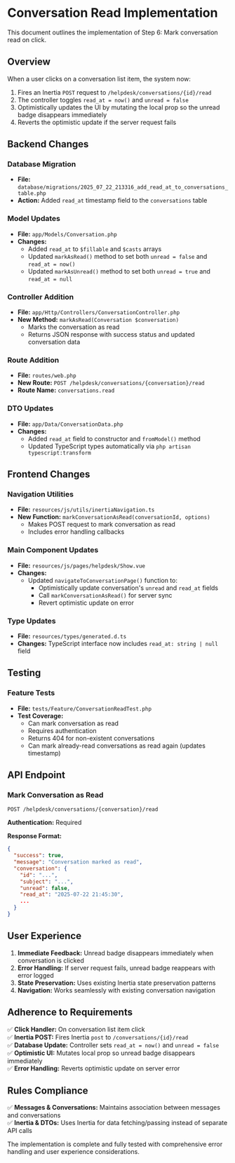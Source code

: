 # Conversation Read Implementation

This document outlines the implementation of Step 6: Mark conversation read on click.

## Overview

When a user clicks on a conversation list item, the system now:
1. Fires an Inertia `POST` request to `/helpdesk/conversations/{id}/read`
2. The controller toggles `read_at = now()` and `unread = false`
3. Optimistically updates the UI by mutating the local prop so the unread badge disappears immediately
4. Reverts the optimistic update if the server request fails

## Backend Changes

### Database Migration
- **File:** `database/migrations/2025_07_22_213316_add_read_at_to_conversations_table.php`
- **Action:** Added `read_at` timestamp field to the `conversations` table

### Model Updates
- **File:** `app/Models/Conversation.php`
- **Changes:**
  - Added `read_at` to `$fillable` and `$casts` arrays
  - Updated `markAsRead()` method to set both `unread = false` and `read_at = now()`
  - Updated `markAsUnread()` method to set both `unread = true` and `read_at = null`

### Controller Addition
- **File:** `app/Http/Controllers/ConversationController.php`
- **New Method:** `markAsRead(Conversation $conversation)`
  - Marks the conversation as read
  - Returns JSON response with success status and updated conversation data

### Route Addition
- **File:** `routes/web.php`
- **New Route:** `POST /helpdesk/conversations/{conversation}/read`
- **Route Name:** `conversations.read`

### DTO Updates
- **File:** `app/Data/ConversationData.php`
- **Changes:**
  - Added `read_at` field to constructor and `fromModel()` method
  - Updated TypeScript types automatically via `php artisan typescript:transform`

## Frontend Changes

### Navigation Utilities
- **File:** `resources/js/utils/inertiaNavigation.ts`
- **New Function:** `markConversationAsRead(conversationId, options)`
  - Makes POST request to mark conversation as read
  - Includes error handling callbacks

### Main Component Updates
- **File:** `resources/js/pages/helpdesk/Show.vue`
- **Changes:**
  - Updated `navigateToConversationPage()` function to:
    - Optimistically update conversation's `unread` and `read_at` fields
    - Call `markConversationAsRead()` for server sync
    - Revert optimistic update on error

### Type Updates
- **File:** `resources/types/generated.d.ts`
- **Changes:** TypeScript interface now includes `read_at: string | null` field

## Testing

### Feature Tests
- **File:** `tests/Feature/ConversationReadTest.php`
- **Test Coverage:**
  - Can mark conversation as read
  - Requires authentication
  - Returns 404 for non-existent conversations
  - Can mark already-read conversations as read again (updates timestamp)

## API Endpoint

### Mark Conversation as Read
```
POST /helpdesk/conversations/{conversation}/read
```

**Authentication:** Required

**Response Format:**
```json
{
  "success": true,
  "message": "Conversation marked as read",
  "conversation": {
    "id": "...",
    "subject": "...",
    "unread": false,
    "read_at": "2025-07-22 21:45:30",
    ...
  }
}
```

## User Experience

1. **Immediate Feedback:** Unread badge disappears immediately when conversation is clicked
2. **Error Handling:** If server request fails, unread badge reappears with error logged
3. **State Preservation:** Uses existing Inertia state preservation patterns
4. **Navigation:** Works seamlessly with existing conversation navigation

## Adherence to Requirements

✅ **Click Handler:** On conversation list item click  
✅ **Inertia POST:** Fires Inertia `post` to `/conversations/{id}/read`  
✅ **Database Update:** Controller sets `read_at = now()` and `unread = false`  
✅ **Optimistic UI:** Mutates local prop so unread badge disappears immediately  
✅ **Error Handling:** Reverts optimistic update on server error  

## Rules Compliance

✅ **Messages & Conversations:** Maintains association between messages and conversations  
✅ **Inertia & DTOs:** Uses Inertia for data fetching/passing instead of separate API calls  

The implementation is complete and fully tested with comprehensive error handling and user experience considerations.
